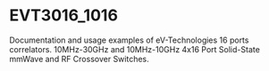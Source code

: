 # EVT3016_1016
Documentation and usage examples of eV-Technologies 16 ports correlators. 10MHz-30GHz and 10MHz-10GHz 4x16 Port Solid-State mmWave and RF Crossover Switches.
